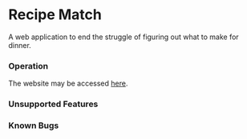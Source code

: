 # Recipe Match

A web application to end the struggle of figuring out what to make for dinner.

### Operation

The website may be accessed [here](recipematch.leonkuhne.com).

### Unsupported Features


### Known Bugs